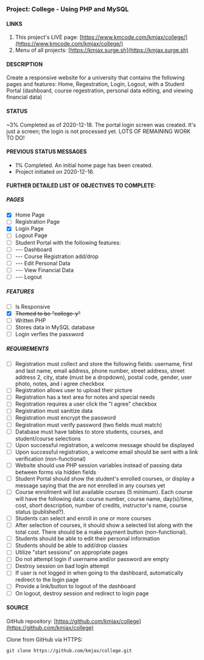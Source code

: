 ### Project: College - Using PHP and MySQL

#### LINKS

1. This project's LIVE page: [https://www.kmcode.com/kmjax/college/](https://www.kmcode.com/kmjax/college/)
1. Menu of all projects: [https://kmjax.surge.sh](https://kmjax.surge.sh)

#### DESCRIPTION

Create a responsive website for a university that contains the following pages and features: Home, Regestration, Login, Logout, with a Student Portal (dashboard, course regestration, personal data editing, and viewing financial data)

#### STATUS

~3% Completed as of 2020-12-18. The portal login screen was created. It's just a screen; the login is not processed yet. LOTS OF REMAINING WORK TO DO! 

#### PREVIOUS STATUS MESSAGES

- 1% Completed. An initial home page has been created.
- Project initiated on 2020-12-16.


#### FURTHER DETAILED LIST OF OBJECTIVES TO COMPLETE:

##### PAGES

- [X] Home Page
- [ ] Registration Page
- [X] Login Page
- [ ] Logout Page
- [ ] Student Portal with the following features:
- [ ] --- Dashboard
- [ ] --- Course Registration add/drop
- [ ] --- Edit Personal Data
- [ ] --- View Financial Data
- [ ] --- Logout

##### FEATURES

- [ ] Is Responsive
- [X] ~~Themed to be "college-y"~~
- [ ] Written PHP
- [ ] Stores data in MySQL database
- [ ] Login verfies the password

##### REQUIREMENTS

- [ ] Registration must collect and store the following fields: username, first and last name, email address, phone number, street address, street address 2, city, state (must be a dropdown), postal code, gender, user photo, notes, and i agree checkbox
- [ ] Registration allows user to upload their picture
- [ ] Registration has a text area for notes and special needs
- [ ] Registration requires a user click the "I agree" checkbox
- [ ] Registration must sanitize data
- [ ] Registration must encrypt the password
- [ ] Registration must verify password (two fields must match)
- [ ] Database must have tables to store students, courses, and student/course selections
- [ ] Upon successful registration, a welcome message should be displayed
- [ ] Upon successful registration, a welcome email should be sent with a link verification (non-functional)
- [ ] Website should use PHP session variables instead of passing data between forms via hidden fields
- [ ] Student Portal should show the student's enrolled courses, or display a message saying that the are not enrolled in any courses yet
- [ ] Course enrollment will list available courses (5 minimum). Each course will have the following data: course number, course name, day(s)/time, cost, short description, number of credits, instructor's name, course status (published?).
- [ ] Students can select and enroll in one or more courses
- [ ] After selection of courses, it should show a selected list along with the total cost. There should be a make payment button (non-functional).
- [ ] Students should be able to edit their personal information
- [ ] Students should be able to add/drop classes
- [ ] Utilize "start sessions" on appropriate pages
- [ ] Do not attempt login if username and/or password are empty
- [ ] Destroy session on bad login attempt
- [ ] If user is not logged in when going to the dashboard, automatically redirect to the login page
- [ ] Provide a link/button to logout of the dashboard
- [ ] On logout, destroy session and redirect to login page

#### SOURCE

GitHub repository: [https://github.com/kmjax/college](https://github.com/kmjax/college)

Clone from GitHub via HTTPS:

`git clone https://github.com/kmjax/college.git`
